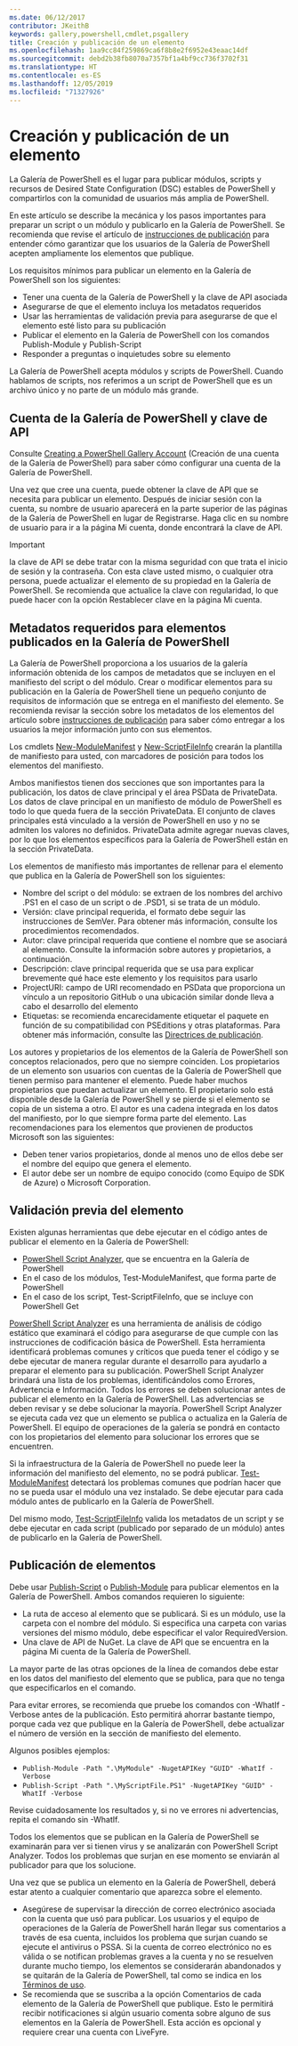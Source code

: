 ```yaml
---
ms.date: 06/12/2017
contributor: JKeithB
keywords: gallery,powershell,cmdlet,psgallery
title: Creación y publicación de un elemento
ms.openlocfilehash: 1aa9cc84f259869ca6f8b8e2f6952e43eaac14df
ms.sourcegitcommit: debd2b38fb8070a7357bf1a4bf9cc736f3702f31
ms.translationtype: HT
ms.contentlocale: es-ES
ms.lasthandoff: 12/05/2019
ms.locfileid: "71327926"
---
```

# <a name="creating-and-publishing-an-item"></a>Creación y publicación de un elemento

La Galería de PowerShell es el lugar para publicar módulos, scripts y recursos de Desired State Configuration (DSC) estables de PowerShell y compartirlos con la comunidad de usuarios más amplia de PowerShell.

En este artículo se describe la mecánica y los pasos importantes para preparar un script o un módulo y publicarlo en la Galería de PowerShell. Se recomienda que revise el artículo de [instrucciones de publicación](../../concepts/publishing-guidelines.md) para entender cómo garantizar que los usuarios de la Galería de PowerShell acepten ampliamente los elementos que publique.

Los requisitos mínimos para publicar un elemento en la Galería de PowerShell son los siguientes:

- Tener una cuenta de la Galería de PowerShell y la clave de API asociada
- Asegurarse de que el elemento incluya los metadatos requeridos
- Usar las herramientas de validación previa para asegurarse de que el elemento esté listo para su publicación
- Publicar el elemento en la Galería de PowerShell con los comandos Publish-Module y Publish-Script
- Responder a preguntas o inquietudes sobre su elemento

La Galería de PowerShell acepta módulos y scripts de PowerShell. Cuando hablamos de scripts, nos referimos a un script de PowerShell que es un archivo único y no parte de un módulo más grande.

## <a name="powershell-gallery-account-and-api-key"></a>Cuenta de la Galería de PowerShell y clave de API

Consulte [Creating a PowerShell Gallery Account](creating-an-account.md) (Creación de una cuenta de la Galería de PowerShell) para saber cómo configurar una cuenta de la Galería de PowerShell.

Una vez que cree una cuenta, puede obtener la clave de API que se necesita para publicar un elemento. Después de iniciar sesión con la cuenta, su nombre de usuario aparecerá en la parte superior de las páginas de la Galería de PowerShell en lugar de Registrarse. Haga clic en su nombre de usuario para ir a la página Mi cuenta, donde encontrará la clave de API.

> [!IMPORTANT]
> la clave de API se debe tratar con la misma seguridad con que trata el inicio de sesión y la contraseña. Con esta clave usted mismo, o cualquier otra persona, puede actualizar el elemento de su propiedad en la Galería de PowerShell. Se recomienda que actualice la clave con regularidad, lo que puede hacer con la opción Restablecer clave en la página Mi cuenta.

## <a name="required-metadata-for-items-published-to-the-powershell-gallery"></a>Metadatos requeridos para elementos publicados en la Galería de PowerShell

La Galería de PowerShell proporciona a los usuarios de la galería información obtenida de los campos de metadatos que se incluyen en el manifiesto del script o del módulo. Crear o modificar elementos para su publicación en la Galería de PowerShell tiene un pequeño conjunto de requisitos de información que se entrega en el manifiesto del elemento. Se recomienda revisar la sección sobre los metadatos de los elementos del artículo sobre [instrucciones de publicación](../../concepts/publishing-guidelines.md) para saber cómo entregar a los usuarios la mejor información junto con sus elementos.

Los cmdlets [New-ModuleManifest](/powershell/module/microsoft.powershell.core/new-modulemanifest) y [New-ScriptFileInfo](/powershell/module/PowerShellGet/New-ScriptFileInfo) crearán la plantilla de manifiesto para usted, con marcadores de posición para todos los elementos del manifiesto.

Ambos manifiestos tienen dos secciones que son importantes para la publicación, los datos de clave principal y el área PSData de PrivateData. Los datos de clave principal en un manifiesto de módulo de PowerShell es todo lo que queda fuera de la sección PrivateData. El conjunto de claves principales está vinculado a la versión de PowerShell en uso y no se admiten los valores no definidos. PrivateData admite agregar nuevas claves, por lo que los elementos específicos para la Galería de PowerShell están en la sección PrivateData.

Los elementos de manifiesto más importantes de rellenar para el elemento que publica en la Galería de PowerShell son los siguientes:

- Nombre del script o del módulo: se extraen de los nombres del archivo .PS1 en el caso de un script o de .PSD1, si se trata de un módulo.
- Versión: clave principal requerida, el formato debe seguir las instrucciones de SemVer. Para obtener más información, consulte los procedimientos recomendados.
- Autor: clave principal requerida que contiene el nombre que se asociará al elemento. Consulte la información sobre autores y propietarios, a continuación.
- Descripción: clave principal requerida que se usa para explicar brevemente qué hace este elemento y los requisitos para usarlo
- ProjectURI: campo de URI recomendado en PSData que proporciona un vínculo a un repositorio GitHub o una ubicación similar donde lleva a cabo el desarrollo del elemento
- Etiquetas: se recomienda encarecidamente etiquetar el paquete en función de su compatibilidad con PSEditions y otras plataformas. Para obtener más información, consulte las [Directrices de publicación](../../concepts/publishing-guidelines.md#tag-your-package-with-the-compatible-pseditions-and-platforms).

Los autores y propietarios de los elementos de la Galería de PowerShell son conceptos relacionados, pero que no siempre coinciden. Los propietarios de un elemento son usuarios con cuentas de la Galería de PowerShell que tienen permiso para mantener el elemento. Puede haber muchos propietarios que puedan actualizar un elemento. El propietario solo está disponible desde la Galería de PowerShell y se pierde si el elemento se copia de un sistema a otro. El autor es una cadena integrada en los datos del manifiesto, por lo que siempre forma parte del elemento. Las recomendaciones para los elementos que provienen de productos Microsoft son las siguientes:

- Deben tener varios propietarios, donde al menos uno de ellos debe ser el nombre del equipo que genera el elemento.
- El autor debe ser un nombre de equipo conocido (como Equipo de SDK de Azure) o Microsoft Corporation.

## <a name="pre-validate-your-item"></a>Validación previa del elemento

Existen algunas herramientas que debe ejecutar en el código antes de publicar el elemento en la Galería de PowerShell:

- [PowerShell Script Analyzer](https://www.powershellgallery.com/packages/PSScriptAnalyzer/), que se encuentra en la Galería de PowerShell
- En el caso de los módulos, Test-ModuleManifest, que forma parte de PowerShell
- En el caso de los script, Test-ScriptFileInfo, que se incluye con PowerShell Get

[PowerShell Script Analyzer](https://www.powershellgallery.com/packages/PSScriptAnalyzer/) es una herramienta de análisis de código estático que examinará el código para asegurarse de que cumple con las instrucciones de codificación básica de PowerShell. Esta herramienta identificará problemas comunes y críticos que pueda tener el código y se debe ejecutar de manera regular durante el desarrollo para ayudarlo a preparar el elemento para su publicación. PowerShell Script Analyzer brindará una lista de los problemas, identificándolos como Errores, Advertencia e Información. Todos los errores se deben solucionar antes de publicar el elemento en la Galería de PowerShell. Las advertencias se deben revisar y se debe solucionar la mayoría. PowerShell Script Analyzer se ejecuta cada vez que un elemento se publica o actualiza en la Galería de PowerShell. El equipo de operaciones de la galería se pondrá en contacto con los propietarios del elemento para solucionar los errores que se encuentren.

Si la infraestructura de la Galería de PowerShell no puede leer la información del manifiesto del elemento, no se podrá publicar. [Test-ModuleManifest](/powershell/module/microsoft.powershell.core/test-modulemanifest) detectará los problemas comunes que podrían hacer que no se pueda usar el módulo una vez instalado. Se debe ejecutar para cada módulo antes de publicarlo en la Galería de PowerShell.

Del mismo modo, [Test-ScriptFileInfo](/powershell/module/PowerShellGet/test-scriptfileinfo) valida los metadatos de un script y se debe ejecutar en cada script (publicado por separado de un módulo) antes de publicarlo en la Galería de PowerShell.

## <a name="publishing-items"></a>Publicación de elementos

Debe usar [Publish-Script](/powershell/module/PowerShellGet/publish-script) o [Publish-Module](/powershell/module/PowerShellGet/publish-module) para publicar elementos en la Galería de PowerShell. Ambos comandos requieren lo siguiente:

- La ruta de acceso al elemento que se publicará. Si es un módulo, use la carpeta con el nombre del módulo. Si especifica una carpeta con varias versiones del mismo módulo, debe especificar el valor RequiredVersion.
- Una clave de API de NuGet. La clave de API que se encuentra en la página Mi cuenta de la Galería de PowerShell.

La mayor parte de las otras opciones de la línea de comandos debe estar en los datos del manifiesto del elemento que se publica, para que no tenga que especificarlos en el comando.

Para evitar errores, se recomienda que pruebe los comandos con -WhatIf -Verbose antes de la publicación. Esto permitirá ahorrar bastante tiempo, porque cada vez que publique en la Galería de PowerShell, debe actualizar el número de versión en la sección de manifiesto del elemento.

Algunos posibles ejemplos:

* `Publish-Module -Path ".\MyModule" -NugetAPIKey "GUID" -WhatIf -Verbose`
* `Publish-Script -Path ".\MyScriptFile.PS1" -NugetAPIKey "GUID" -WhatIf -Verbose`

Revise cuidadosamente los resultados y, si no ve errores ni advertencias, repita el comando sin -WhatIf.

Todos los elementos que se publican en la Galería de PowerShell se examinarán para ver si tienen virus y se analizarán con PowerShell Script Analyzer. Todos los problemas que surjan en ese momento se enviarán al publicador para que los solucione.

Una vez que se publica un elemento en la Galería de PowerShell, deberá estar atento a cualquier comentario que aparezca sobre el elemento.

- Asegúrese de supervisar la dirección de correo electrónico asociada con la cuenta que usó para publicar. Los usuarios y el equipo de operaciones de la Galería de PowerShell harán llegar sus comentarios a través de esa cuenta, incluidos los problema que surjan cuando se ejecute el antivirus o PSSA. Si la cuenta de correo electrónico no es válida o se notifican problemas graves a la cuenta y no se resuelven durante mucho tiempo, los elementos se considerarán abandonados y se quitarán de la Galería de PowerShell, tal como se indica en los [Términos de uso](https://www.powershellgallery.com/policies/Terms).
- Se recomienda que se suscriba a la opción Comentarios de cada elemento de la Galería de PowerShell que publique. Esto le permitirá recibir notificaciones si algún usuario comenta sobre alguno de sus elementos en la Galería de PowerShell. Esta acción es opcional y requiere crear una cuenta con LiveFyre.
